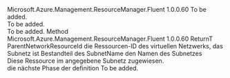 <Type Name="IWithSubnet&lt;ReturnT&gt;" FullName="Microsoft.Azure.Management.ResourceManager.Fluent.Core.HasSubnet.Update.IWithSubnet&lt;ReturnT&gt;">
  <TypeSignature Language="C#" Value="public interface IWithSubnet&lt;ReturnT&gt;" />
  <TypeSignature Language="ILAsm" Value=".class public interface auto ansi abstract IWithSubnet`1&lt;ReturnT&gt;" />
  <TypeSignature Language="DocId" Value="T:Microsoft.Azure.Management.ResourceManager.Fluent.Core.HasSubnet.Update.IWithSubnet`1" />
  <TypeSignature Language="VB.NET" Value="Public Interface IWithSubnet(Of ReturnT)" />
  <TypeSignature Language="F#" Value="type IWithSubnet&lt;'ReturnT&gt; = interface" />
  <AssemblyInfo>
    <AssemblyName>Microsoft.Azure.Management.ResourceManager.Fluent</AssemblyName>
    <AssemblyVersion>1.0.0.60</AssemblyVersion>
  </AssemblyInfo>
  <TypeParameters>
    <TypeParameter Name="ReturnT" />
  </TypeParameters>
  <Interfaces />
  <Docs>
    <typeparam name="ReturnT">To be added.</typeparam>
    <summary>To be added.</summary>
    <remarks>To be added.</remarks>
  </Docs>
  <Members>
    <Member MemberName="WithExistingSubnet">
      <MemberSignature Language="C#" Value="public ReturnT WithExistingSubnet (string parentNetworkResourceId, string subnetName);" />
      <MemberSignature Language="ILAsm" Value=".method public hidebysig newslot virtual instance !ReturnT WithExistingSubnet(string parentNetworkResourceId, string subnetName) cil managed" />
      <MemberSignature Language="DocId" Value="M:Microsoft.Azure.Management.ResourceManager.Fluent.Core.HasSubnet.Update.IWithSubnet`1.WithExistingSubnet(System.String,System.String)" />
      <MemberSignature Language="VB.NET" Value="Public Function WithExistingSubnet (parentNetworkResourceId As String, subnetName As String) As ReturnT" />
      <MemberSignature Language="F#" Value="abstract member WithExistingSubnet : string * string -&gt; 'ReturnT" Usage="iWithSubnet.WithExistingSubnet (parentNetworkResourceId, subnetName)" />
      <MemberType>Method</MemberType>
      <AssemblyInfo>
        <AssemblyName>Microsoft.Azure.Management.ResourceManager.Fluent</AssemblyName>
        <AssemblyVersion>1.0.0.60</AssemblyVersion>
      </AssemblyInfo>
      <ReturnValue>
        <ReturnType>ReturnT</ReturnType>
      </ReturnValue>
      <Parameters>
        <Parameter Name="parentNetworkResourceId" Type="System.String" />
        <Parameter Name="subnetName" Type="System.String" />
      </Parameters>
      <Docs>
        <param name="parentNetworkResourceId">ParentNetworkResourceId die Ressourcen-ID des virtuellen Netzwerks, das Subnetz ist Bestandteil des</param>
        <param name="subnetName">SubnetName den Namen des Subnetzes</param>
        <summary>
            Diese Ressource im angegebene Subnetz zugewiesen.
            </summary>
        <returns>die nächste Phase der definition</returns>
        <remarks>To be added.</remarks>
      </Docs>
    </Member>
  </Members>
</Type>